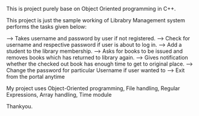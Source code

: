 This is project purely base on Object Oriented programming in C++.

This project is just the sample working of Librabry Management system performs the tasks given below:

--> Takes username and password by user if not registered. 
--> Check for username and respective password if user is about to log in.
--> Add a student to the library membership.
--> Asks for books to be issued and removes books which has returned to library again.
--> Gives notification whether the checked out book has enough time to get to original place.
--> Change the password for particular Username if user wanted to
--> Exit from the portal anytime

My project uses Object-Oriented programming, File handling, Regular Expressions, Array handling, Time module

Thankyou.
